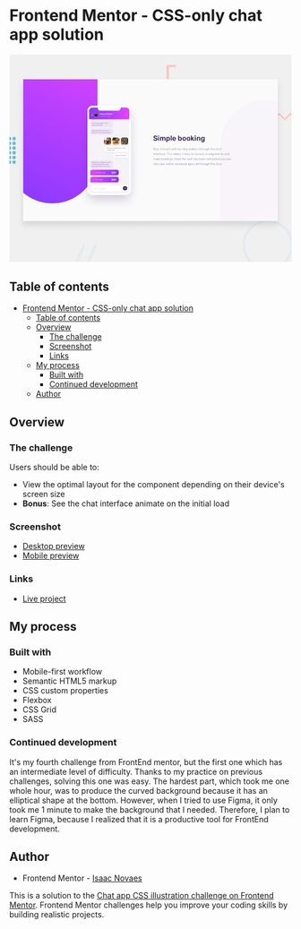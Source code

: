 # Frontend Mentor - CSS-only chat app solution
![Preview](/design/desktop-preview.jpg)
## Table of contents

- [Frontend Mentor - CSS-only chat app solution](#frontend-mentor---css-only-chat-app-solution)
  - [Table of contents](#table-of-contents)
  - [Overview](#overview)
    - [The challenge](#the-challenge)
    - [Screenshot](#screenshot)
    - [Links](#links)
  - [My process](#my-process)
    - [Built with](#built-with)
    - [Continued development](#continued-development)
  - [Author](#author)

## Overview

### The challenge

Users should be able to:

- View the optimal layout for the component depending on their device's screen size
- **Bonus**: See the chat interface animate on the initial load

### Screenshot

- [Desktop preview](/design/desktop-screen.png)
- [Mobile preview](/design/phone-screen.png)

### Links

- [Live project](https://css-only-chat-app.netlify.app)

## My process

### Built with

- Mobile-first workflow
- Semantic HTML5 markup
- CSS custom properties
- Flexbox
- CSS Grid
- SASS

### Continued development

It's my fourth challenge from FrontEnd mentor, but the first one which has an intermediate level of difficulty. Thanks to my practice on previous challenges, solving this one was easy. The hardest part, which took me one whole hour, was to produce the curved background because it has an elliptical shape at the bottom. However, when I tried to use Figma, it only took me 1 minute to make the background that I needed. Therefore, I plan to learn Figma, because I realized that it is a productive tool for FrontEnd development.

## Author

- Frontend Mentor - [Isaac Novaes](https://www.frontendmentor.io/profile/Isaac-Novaes)

This is a solution to the [Chat app CSS illustration challenge on Frontend Mentor](https://www.frontendmentor.io/challenges/chat-app-css-illustration-O5auMkFqY). Frontend Mentor challenges help you improve your coding skills by building realistic projects.
